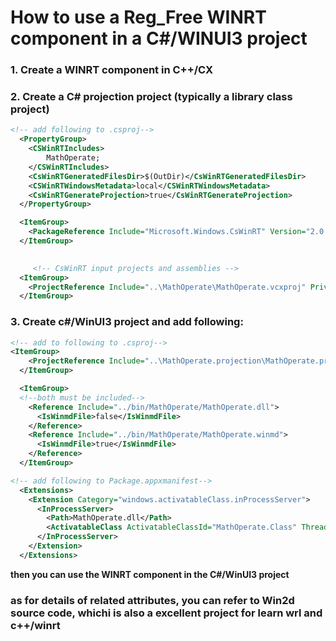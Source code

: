 # How to use a Reg_Free WINRT component in a C#/WINUI3 project

### 1. Create a WINRT component in C++/CX

### 2. Create a C# projection project (typically a library class project)
```xml
<!-- add following to .csproj-->
  <PropertyGroup>
    <CSWinRTIncludes>
        MathOperate;
    </CSWinRTIncludes>
    <CsWinRTGeneratedFilesDir>$(OutDir)</CsWinRTGeneratedFilesDir>
    <CSWinRTWindowsMetadata>local</CSWinRTWindowsMetadata>
    <CsWinRTGenerateProjection>true</CsWinRTGenerateProjection>
  </PropertyGroup>

  <ItemGroup>
    <PackageReference Include="Microsoft.Windows.CsWinRT" Version="2.0.7" />
  </ItemGroup> 

  
     <!-- CsWinRT input projects and assemblies -->
  <ItemGroup>
    <ProjectReference Include="..\MathOperate\MathOperate.vcxproj" PrivateAssets="All" />
  </ItemGroup>

```

### 3. Create c#/WinUI3 project and add following:
```xml
<!-- add to following to .csproj-->
<ItemGroup>
    <ProjectReference Include="..\MathOperate.projection\MathOperate.projection.csproj" />
  </ItemGroup>

  <ItemGroup>
  <!--both must be included-->
    <Reference Include="../bin/MathOperate/MathOperate.dll">
      <IsWinmdFile>false</IsWinmdFile>
    </Reference>
    <Reference Include="../bin/MathOperate/MathOperate.winmd">
      <IsWinmdFile>true</IsWinmdFile>
    </Reference>
  </ItemGroup>
```

```xml
<!-- add following to Package.appxmanifest-->
  <Extensions>
    <Extension Category="windows.activatableClass.inProcessServer">
      <InProcessServer>
        <Path>MathOperate.dll</Path>
        <ActivatableClass ActivatableClassId="MathOperate.Class" ThreadingModel="both" />
      </InProcessServer>
    </Extension>
  </Extensions>
```

**then you can use the WINRT component in the C#/WinUI3 project**

### as for details of related attributes, you can refer to Win2d source code, whichi is also a excellent project for learn wrl and c++/winrt